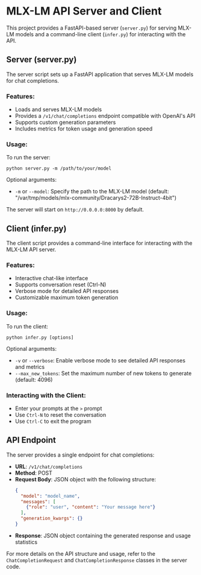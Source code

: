 # MLX-LM API Server and Client

This project provides a FastAPI-based server (`server.py`) for serving MLX-LM models and a command-line client (`infer.py`) for interacting with the API.

## Server (server.py)

The server script sets up a FastAPI application that serves MLX-LM models for chat completions.

### Features:
- Loads and serves MLX-LM models
- Provides a `/v1/chat/completions` endpoint compatible with OpenAI's API
- Supports custom generation parameters
- Includes metrics for token usage and generation speed

### Usage:

To run the server:

```
python server.py -m /path/to/your/model
```

Optional arguments:
- `-m` or `--model`: Specify the path to the MLX-LM model (default: "/var/tmp/models/mlx-community/Dracarys2-72B-Instruct-4bit")

The server will start on `http://0.0.0.0:8000` by default.

## Client (infer.py)

The client script provides a command-line interface for interacting with the MLX-LM API server.

### Features:
- Interactive chat-like interface
- Supports conversation reset (Ctrl-N)
- Verbose mode for detailed API responses
- Customizable maximum token generation

### Usage:

To run the client:

```
python infer.py [options]
```

Optional arguments:
- `-v` or `--verbose`: Enable verbose mode to see detailed API responses and metrics
- `--max_new_tokens`: Set the maximum number of new tokens to generate (default: 4096)

### Interacting with the Client:
- Enter your prompts at the `>` prompt
- Use `Ctrl-N` to reset the conversation
- Use `Ctrl-C` to exit the program

## API Endpoint

The server provides a single endpoint for chat completions:

- **URL**: `/v1/chat/completions`
- **Method**: POST
- **Request Body**: JSON object with the following structure:
  ```json
  {
    "model": "model_name",
    "messages": [
      {"role": "user", "content": "Your message here"}
    ],
    "generation_kwargs": {}
  }
  ```
- **Response**: JSON object containing the generated response and usage statistics

For more details on the API structure and usage, refer to the `ChatCompletionRequest` and `ChatCompletionResponse` classes in the server code.
